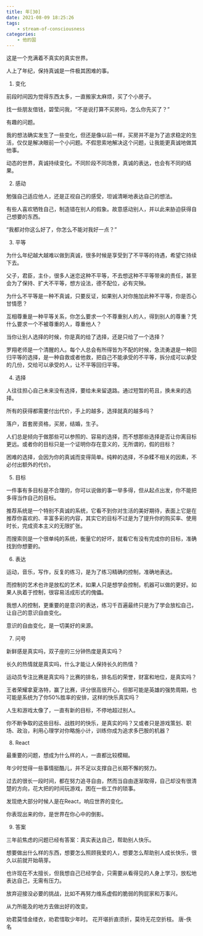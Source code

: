 ```yaml
---
title: 年[30]
date: 2021-08-09 18:25:26
tags:
    - stream-of-consciousness
categories:
    - 他的国
---
```


这是一个充满着不真实的真实世界。

<!-- more -->

人上了年纪，保持真诚是一件极其困难的事。



1. 变化

前段时间因为觉得东西太多，一直搬家太麻烦，买了个小房子。

找一些朋友借钱，碧莹问我，“不是说打算不买房吗，怎么你先买了？”

有趣的问题。

我的想法确实发生了一些变化，但还是像以前一样，买房并不是为了追求稳定的生活，仅仅是解决眼前一个小问题。不假思索地解决这个问题，让我能更真诚地做其他事。

动态的世界，真诚持续变化。不同阶段不同场景，真诚的表达，也会有不同的结果。





2. 感动

勉强自己适应他人，还是正视自己的感受，坦诚清晰地表达自己的想法。

有些人喜欢牺牲自己，制造错在别人的假象。故意感动别人，并以此来胁迫获得自己想要的东西。

“我都对你这么好了，你怎么不能对我好一点？”





3. 平等

为什么年纪越大越难以做到真诚，很多时候是享受到了不平等的待遇，希望它持续下去。

父子，君臣，主仆，很多人迷恋这种不平等，不去想这种不平等带来的责任，甚至会为了保持、扩大不平等，想方设法，德不配位，必有灾殃。

为什么不平等是一种不真诚，只要反证，如果别人对你施加此种不平等，你是否心甘情愿？

互相尊重是一种平等关系，你怎么要求一个不尊重别人的人，得到别人的尊重？凭什么要求一个不被尊重的人，尊重他人？

当你让别人选择的时候，你是真的给了选择，还是只给了一个选择？

罗翔老师是一个清醒的人。每个人总会有所得皆为不配的时候，急流勇退是一种回归平等的选择，是一种自救或者他救，把自己不能承受的不平等，拆分成可以承受的几份，交给可以承受的人，让不平等回归平等。



4. 选择

人往往担心自己未来没有选择，要给未来留退路。通过短暂的苟且，换未来的选择。

所有的获得都需要付出代价，手上的越多，选择就真的越多吗？

落户，首套房资格，买房，结婚，生子。

人们总是倾向于做那些可以参照的、容易的选择，而不想那些选择是否让你离目标更远。或者你的目标只是一个证明你存在意义的，无所谓的，假的目标？

困难的选择，会因为你的真诚而变得简单。纯粹的选择，不杂糅不相关的因素，不必付出额外的代价。



5. 目标

一件事有多目标是不合理的，你可以说做的事一举多得，但从起点出发，你不能把多得当作自己的目标。

推荐系统是一个特别不真诚的系统，它看不到你对生活的美好期待，表面上它是在推荐你喜欢的、丰富多彩的内容，其实它的目标不过是为了提升你的购买率、使用时长，完成资本主义的无限扩张。

而搜索则是一个很单纯的系统，衡量它的好坏，就看它有没有完成你的目标，准确找到你想要的。



6. 表达

运动，音乐，写作，反复的练习，是为了练习精确的控制，准确地表达。

而控制的艺术也许是放松的艺术，如果人只是想学会控制，机器可以做的更好。如果人执着于控制，很容易活成形式的傀儡。

我想人的控制，更重要的是意识的表达，练习千百遍最终只是为了学会放松自己，让自己的意识自由变化。

意识的自由变化，是一切美好的来源。



7. 问号

新鲜感是真实吗，双子座的三分钟热度是真实吗？

长久的热情就是真实吗，什么才能让人保持长久的热情？

运动员专注比赛是真实吗？比赛的排名，排名后的荣誉，财富和地位，是真实吗？

王者荣耀拿夏洛特，赢了比赛，评分很高很开心，但那可能是英雄的强势周期，也可能是系统为了你50%胜率的安排，这样的快乐真实吗？

人生和游戏太像了，一直有新的目标，不停地超过别人。

你不断争取的这些目标、战胜时的快乐，是真实的吗？又或者只是游戏策划、职场、政治，利用心理学对你略施小计，训练你成为追求多巴胺的机器？





8. React

最重要的问题，想成为什么样的人，一直都比较模糊。

年少时觉得一些事情挺酷儿，并不足以支撑自己长期不懈的努力。

过去的很长一段时间，都在努力追寻自由，然而当自由逐渐取得，自己却没有很清楚的方向，花大把的时间玩游戏，困在一些工作的琐事。

发现绝大部分时候人是在React，响应世界的变化。

你表现出来的你，是世界在你心中的倒影。



9. 答案

三年前焦虑的问题已经有答案：真实表达自己，帮助别人快乐。

想要做出什么样的东西，想要怎么照顾我爱的人，想要怎么帮助别人成长快乐，很久以前就开始萌芽。

也许现在不太擅长，但我想自己已经学会，只需要从看得见的人身上学习，放松地表达自己，无需有压力。

放弃迎接没必要的挑战，比如不再努力维系虚假的脆弱的狗屁家和万事兴。

从力所能及的地方去做出好的改变。


>
劝君莫惜金缕衣，劝君惜取少年时。
花开堪折直须折，莫待无花空折枝。
唐-佚名

